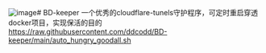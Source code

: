 ![image](https://github.com/ddcodd/BD-keeper/assets/115525580/cb516fe7-1dea-492b-bd9e-42861d4d9e68)# BD-keeper
一个优秀的cloudflare-tunels守护程序，可定时重启穿透docker项目，实现保活的目的
https://raw.githubusercontent.com/ddcodd/BD-keeper/main/auto_hungry_goodall.sh
